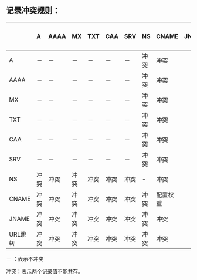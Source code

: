 ## **记录冲突规则：**

   　| A    | AAAA | MX | TXT  | CAA  | SRV  | NS   | CNAME  |  JNAME  | URL跳转  
   :------- | :-------- | :-------- | :-------- | :-------- | :-------- | :-------- | :-------- | :-------- | --------: |--------: 
   A       | －    | －   | －    | －    | －    | －    | 冲突    | 冲突    | 冲突  | 冲突 
   AAAA    | －    | －   | －    | －    | －    | －    | 冲突    | 冲突    | 冲突  | 冲突  
   MX      | －    | －   | －    | －    | －    | －    | 冲突    | 冲突    |  －   | 冲突   
   TXT     | －    | －   | －    | －    | －    | －    | 冲突    | 冲突    |  －   | 冲突 
   CAA     | －    | －   | －    | －    | －    | －    | 冲突    | 冲突    |  －   | 冲突
   SRV     | －    | －   | －    | －    | －    | －    | 冲突    | 冲突    |  －   | 冲突  
   NS      |冲突   | 冲突 | 冲突  | 冲突  | 冲突  | 冲突  | -       | 冲突    |  冲突 | 冲突
   CNAME   |冲突   | 冲突 | 冲突  | 冲突  | 冲突  | 冲突  | 冲突    | 配置权重|  冲突 | 冲突  
   JNAME   |冲突   | 冲突 | 冲突  | 冲突  | 冲突  | 冲突  | 冲突    | 冲突    |  冲突 | 冲突   
   URL跳转 |冲突   | 冲突 | 冲突  | 冲突  | 冲突  | 冲突  | 冲突    | 冲突    |  冲突 | 冲突
   
   － ：表示不冲突
 
  冲突：表示两个记录值不能共存。

